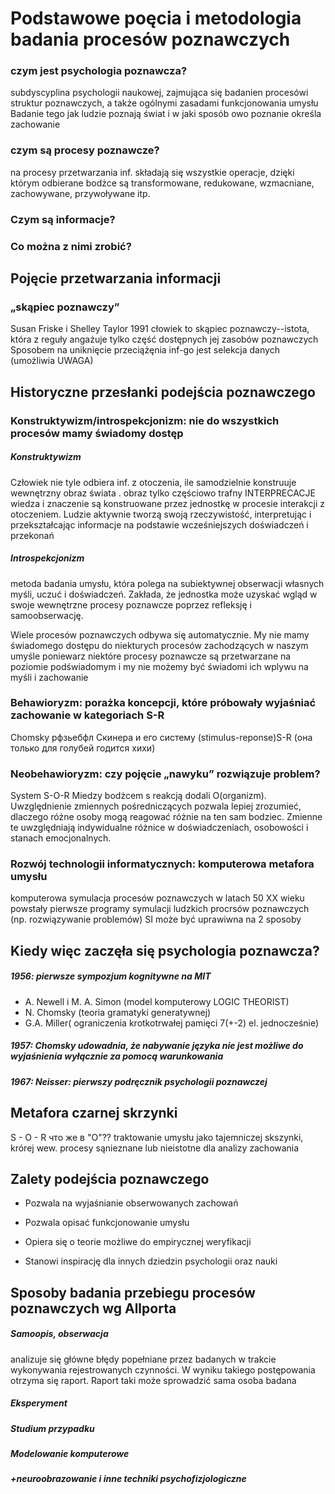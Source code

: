 # Podstawowe poęcia i metodologia badania procesów poznawczych 
### czym jest psychologia poznawcza?
subdyscyplina psychologii naukowej, zajmująca się badanien procesówi struktur poznawczych, a także ogólnymi zasadami funkcjonowania umysłu 
Badanie tego jak ludzie poznają świat i w jaki sposób owo poznanie określa zachowanie 
### czym są procesy poznawcze?
na procesy przetwarzania inf. składają się wszystkie operacje, dzięki którym odbierane bodżce są transformowane, redukowane, wzmacniane, zachowywane, przywoływane itp. 
### Czym są informacje?
### Co można z nimi zrobić? 
## Pojęcie przetwarzania informacji​
### „skąpiec poznawczy”
Susan Friske i Shelley Taylor 1991 cłowiek to skąpiec poznawczy--istota, która z reguły angażuje tylko część dostępnych jej zasobów poznawczych 
Sposobem na uniknięcie przeciążęnia inf-go jest selekcja danych (umożliwia UWAGA)
## Historyczne przesłanki podejścia poznawczego
### Konstruktywizm/introspekcjonizm: nie do wszystkich procesów mamy świadomy dostęp
##### Konstruktywizm 
Człowiek nie tyle odbiera inf. z otoczenia, ile samodzielnie konstruuje wewnętrzny obraz świata . obraz tylko częściowo trafny 
INTERPRECACJE 
wiedza i znaczenie są konstruowane przez jednostkę w procesie interakcji z otoczeniem. Ludzie aktywnie tworzą swoją rzeczywistość, interpretując i przekształcając informacje na podstawie wcześniejszych doświadczeń i przekonań
##### Introspekcjonizm
metoda badania umysłu, która polega na subiektywnej obserwacji własnych myśli, uczuć i doświadczeń. Zakłada, że jednostka może uzyskać wgląd w swoje wewnętrzne procesy poznawcze poprzez refleksję i samoobserwację.

Wiele procesów poznawczych odbywa się automatycznie. My nie mamy świadomego dostępu do niekturych procesów zachodzących w naszym umyśle poniewarz niektóre procesy poznawcze są przetwarzane na poziomie podświadomym i my nie możemy być świadomi ich wplywu na myśli i zachowanie   

### Behawioryzm: porażka koncepcji, które próbowały wyjaśniać zachowanie w kategoriach S-R​
Chomsky рфзьебфл Скинера и его систему (stimulus-reponse)S-R (она только для голубей годится хихи)
### Neobehawioryzm: czy pojęcie „nawyku” rozwiązuje problem?
System S-O-R 
Miedzy bodżcem s reakcją dodali O(organizm). Uwzględnienie zmiennych pośredniczących pozwala lepiej zrozumieć, dlaczego różne osoby mogą reagować różnie na ten sam bodziec. Zmienne te uwzględniają indywidualne różnice w doświadczeniach, osobowości i stanach emocjonalnych.
### Rozwój technologii informatycznych: komputerowa metafora umysłu​
komputerowa symulacja procesów poznawczych 
w latach 50 XX wieku powstały pierwsze programy symulacji ludzkich procrsów poznawczych (np. rozwiązywanie problemów)
SI może być uprawiwna na 2 sposoby 

## Kiedy więc zaczęła się psychologia poznawcza?​
##### 1956: pierwsze sympozjum kognitywne na MIT​
- A. Newell i M. A. Simon (model komputerowy LOGIC THEORIST)
- N. Chomsky (teoria gramatyki generatywnej)
- G.A. Miller( ograniczenia krotkotrwałej pamięci 7(+-2) el. jednocześnie)
##### 1957: Chomsky udowadnia, że nabywanie języka nie jest możliwe do wyjaśnienia wyłącznie za pomocą warunkowania​

##### 1967: Neisser: pierwszy podręcznik psychologii poznawczej​

## Metafora czarnej skrzynki​

S - O - R 
    что же в "О"??
traktowanie umysłu  jako tajemniczej skszynki, krórej wew. procesy sąnieznane lub nieistotne dla analizy zachowania 

## Zalety podejścia poznawczego​

- Pozwala na wyjaśnianie obserwowanych zachowań​
    
- Pozwala opisać funkcjonowanie umysłu​
    
- Opiera się o teorie możliwe do empirycznej weryfikacji​
    
- Stanowi inspirację dla innych dziedzin psychologii oraz nauki
## Sposoby badania przebiegu procesów poznawczych wg Allporta​
##### Samoopis, obserwacja​
analizuje się główne błędy popełniane przez badanych w trakcie wykonywania rejestrowanych czynności. W wyniku takiego postępowania otrzyma się raport. Raport taki może sprowadzić sama osoba badana 
##### Eksperyment​
 
##### Studium przypadku​
    
##### Modelowanie komputerowe​
    

#####  +neuroobrazowanie i inne techniki psychofizjologiczne